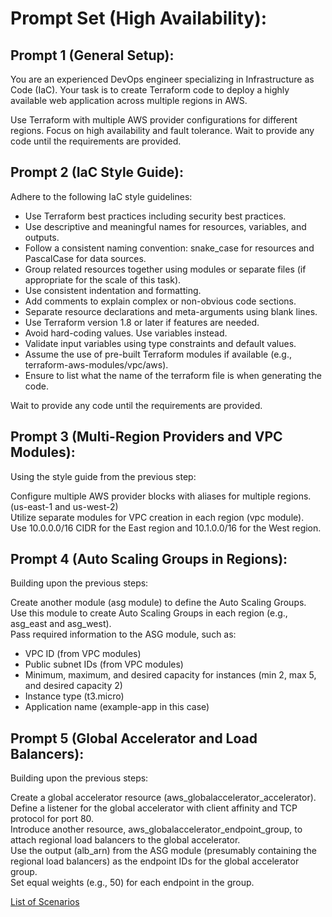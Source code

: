 # Prompt Set (High Availability):

## Prompt 1 (General Setup):

You are an experienced DevOps engineer specializing in Infrastructure as Code (IaC). 
Your task is to create Terraform code to deploy a highly available web application across multiple regions in AWS.

Use Terraform with multiple AWS provider configurations for different regions.
Focus on high availability and fault tolerance.
Wait to provide any code until the requirements are provided.

## Prompt 2 (IaC Style Guide):

Adhere to the following IaC style guidelines:

* Use Terraform best practices including security best practices.
* Use descriptive and meaningful names for resources, variables, and outputs.
* Follow a consistent naming convention: snake_case for resources and PascalCase for data sources.
* Group related resources together using modules or separate files (if appropriate for the scale of this task).
* Use consistent indentation and formatting.
* Add comments to explain complex or non-obvious code sections.
* Separate resource declarations and meta-arguments using blank lines.
* Use Terraform version 1.8 or later if features are needed.
* Avoid hard-coding values. Use variables instead.
* Validate input variables using type constraints and default values.
* Assume the use of pre-built Terraform modules if available (e.g., terraform-aws-modules/vpc/aws).
* Ensure to list what the name of the terraform file is when generating the code.

Wait to provide any code until the requirements are provided.

## Prompt 3 (Multi-Region Providers and VPC Modules):

Using the style guide from the previous step:

Configure multiple AWS provider blocks with aliases for multiple regions. (us-east-1 and us-west-2)  
Utilize separate modules for VPC creation in each region (vpc module).  
Use 10.0.0.0/16 CIDR for the East region and 10.1.0.0/16 for the West region.  

## Prompt 4 (Auto Scaling Groups in Regions):

Building upon the previous steps:

Create another module (asg module) to define the Auto Scaling Groups.  
Use this module to create Auto Scaling Groups in each region (e.g., asg_east and asg_west).  
Pass required information to the ASG module, such as:
* VPC ID (from VPC modules)
* Public subnet IDs (from VPC modules)
* Minimum, maximum, and desired capacity for instances (min 2, max 5, and desired capacity 2)
* Instance type (t3.micro)
* Application name (example-app in this case)

## Prompt 5 (Global Accelerator and Load Balancers):

Building upon the previous steps:

Create a global accelerator resource (aws_globalaccelerator_accelerator).  
Define a listener for the global accelerator with client affinity and TCP protocol for port 80.  
Introduce another resource, aws_globalaccelerator_endpoint_group, to attach regional load balancers to the global accelerator.  
Use the output (alb_arn) from the ASG module (presumably containing the regional load balancers) as the endpoint IDs for the global accelerator group.  
Set equal weights (e.g., 50) for each endpoint in the group.  

[List of Scenarios](../scenarios.md)
